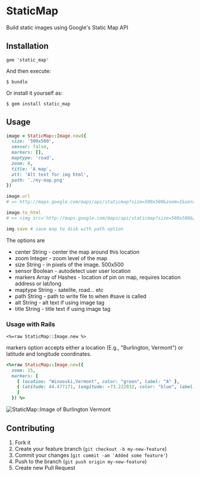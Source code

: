 # StaticMap

Build static images using Google's Static Map API

## Installation

    gem 'static_map'

And then execute:

    $ bundle

Or install it yourself as:

    $ gem install static_map

## Usage

```ruby
image = StaticMap::Image.new({
  size: '500x500',
  sensor: false,
  markers: [],
  maptype: 'road',
  zoom: 8,
  title: 'A map',
  alt: 'Alt text for img html',
  path: './my-map.png'
})

image.url
# => http://maps.google.com/maps/api/staticmap?size=500x500&zoom=1&sensor=true

image.to_html
# => <img src='http://maps.google.com/maps/api/staticmap?size=500x500&zoom=1&sensor=true' title='' alt=''/>

img.save # save map to disk with path option

```

The options are

* center String   - center the map around this location
* zoom Integer    - zoom level of the map
* size String     - in pixels of the image. 500x500
* sensor Boolean  - autodetect user user location
* markers Array of Hashes    - location of pin on map, requires location address or lat/long
* maptype String  - satelite, road... etc
* path String     - path to write file to when #save is called
* alt String      - alt text if using image tag
* title String    - title text if using image tag

### Usage with Rails

```erb
<%=raw StaticMap::Image.new %>
```

markers option accepts either a location (E.g., "Burlington, Vermont") or latitude and longitude coordinates.

```ruby
<%=raw StaticMap::Image.new({
  zoom: 15,
  markers: [
    { location: "Winooski,Vermont", color: "green", label: "A" },
    { latitude: 44.477171, longitude: -73.222032, color: "blue", label: "B" }
    ]
  }) %>
```

![StaticMap::Image of Burlington Vermont](http://maps.google.com/maps/api/staticmap?size=900x900&zoom=1&sensor=true&markers=color:green|label:A|Burlington,%20Vermont)

## Contributing

1. Fork it
2. Create your feature branch (`git checkout -b my-new-feature`)
3. Commit your changes (`git commit -am 'Added some feature'`)
4. Push to the branch (`git push origin my-new-feature`)
5. Create new Pull Request
